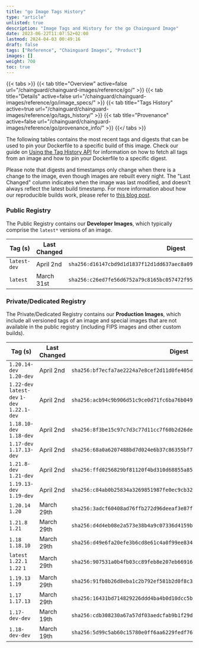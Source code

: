 ```yaml
---
title: "go Image Tags History"
type: "article"
unlisted: true
description: "Image Tags and History for the go Chainguard Image"
date: 2023-06-22T11:07:52+02:00
lastmod: 2024-04-03 00:49:16
draft: false
tags: ["Reference", "Chainguard Images", "Product"]
images: []
weight: 700
toc: true
---
```


{{< tabs >}}
{{< tab title="Overview" active=false url="/chainguard/chainguard-images/reference/go/" >}}
{{< tab title="Details" active=false url="/chainguard/chainguard-images/reference/go/image_specs/" >}}
{{< tab title="Tags History" active=true url="/chainguard/chainguard-images/reference/go/tags_history/" >}}
{{< tab title="Provenance" active=false url="/chainguard/chainguard-images/reference/go/provenance_info/" >}}
{{</ tabs >}}

The following tables contains the most recent tags and digests that can be used to pin your Dockerfile to a specific build of this image. Check our guide on [Using the Tag History API](/chainguard/chainguard-images/using-the-tag-history-api/) for information on how to fetch all tags from an image and how to pin your Dockerfile to a specific digest.

Please note that digests and timestamps only change when there is a change to the image, even though images are rebuilt every night. The "Last Changed" column indicates when the image was last modified, and doesn't always reflect the latest build timestamp. For more information about how our reproducible builds work, please refer to [this blog post](https://www.chainguard.dev/unchained/reproducing-chainguards-reproducible-image-builds).

### Public Registry
The Public Registry contains our **Developer Images**, which typically comprise the `latest*` versions of an image.

| Tag (s)       | Last Changed | Digest                                                                    |
|---------------|--------------|---------------------------------------------------------------------------|
|  `latest-dev` | April 2nd    | `sha256:d16147cbd9d1d1837f12d1dd637aec8a099351d111e3185cc25485d6867de91c` |
|  `latest`     | March 31st   | `sha256:c26ed7fe56d6752a79c8165bc057472f95054d65e55ce450f247d85cc58fafaa` |


### Private/Dedicated Registry
The Private/Dedicated Registry contains our **Production Images**, which include all versioned tags of an image and special images that are not available in the public registry (including FIPS images and other custom builds).

| Tag (s)                                       | Last Changed | Digest                                                                    |
|-----------------------------------------------|--------------|---------------------------------------------------------------------------|
|  `1.20.14-dev` `1.20-dev`                     | April 2nd    | `sha256:bf7ecfa7ae2224a7e8cef2d11d0fe405d208fe166e31fcb598eb1883627db1d0` |
|  `1.22-dev` `latest-dev` `1-dev` `1.22.1-dev` | April 2nd    | `sha256:acb94c9b906d51c9ce0d71fc6ba76b049675753c96d7456043afe154493dbccc` |
|  `1.18.10-dev` `1.18-dev`                     | April 2nd    | `sha256:8f3be15c97c7d3c77d11cc7f60b2d26def37930135843e20a312724b33417b7e` |
|  `1.17-dev` `1.17.13-dev`                     | April 2nd    | `sha256:68a0a6207488bd7d024e6b37c86355bf71bac28f83ba417661ae66261b8f778b` |
|  `1.21.8-dev` `1.21-dev`                      | April 2nd    | `sha256:ffd0256829bf81120f4bd310d68855a85e0c44103fc958272c8b514659a0c9cc` |
|  `1.19.13-dev` `1.19-dev`                     | April 2nd    | `sha256:c84ab0b25834a3269851987fe0ec9cb3212529b3100d8ccf99a4275fe1623a32` |
|  `1.20.14` `1.20`                             | March 29th   | `sha256:3adcf60408ad76ffb272d96deeaf3e87f92a2b68df1a00d2836bd04f370aaffb` |
|  `1.21.8` `1.21`                              | March 29th   | `sha256:d4d4eb08e2a573e38b4a9c07336d4159bf93db29314f061ee99e0538d642b39b` |
|  `1.18` `1.18.10`                             | March 29th   | `sha256:d49e6fa20efe3b6cd8e61c4a0f99ee8345b00b310b42c2b1aaae51d2dc468110` |
|  `latest` `1.22.1` `1.22` `1`                 | March 29th   | `sha256:907531a0b4fb03cc89feb8e207eb669166adf19707d6a8721767141d56f47d58` |
|  `1.19.13` `1.19`                             | March 29th   | `sha256:91fb8b26d8eba1c2b792ef581b2d0f8c34b4e5865c2359715dd6f2ab52f55ff8` |
|  `1.17` `1.17.13`                             | March 29th   | `sha256:16431bd714829226ddd4ba4b0d10dcc5b6cb85c629962788c8ed7c6511193883` |
|  `1.17-dev-dev`                               | March 19th   | `sha256:cdb308230a67a57df03aedcfab9b1f29d6f5528c24cda754d039d6e5d447a92f` |
|  `1.18-dev-dev`                               | March 19th   | `sha256:5d99c5ab60c15780e0ff6aa6229fedf761772afd260a01bab33ad3895a195521` |

